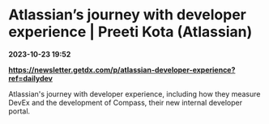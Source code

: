 # Atlassian’s journey with developer experience | Preeti Kota (Atlassian)

**2023-10-23 19:52**

**https://newsletter.getdx.com/p/atlassian-developer-experience?ref=dailydev**

Atlassian's journey with developer experience, including how they measure DevEx and the development of Compass, their new internal developer portal.
